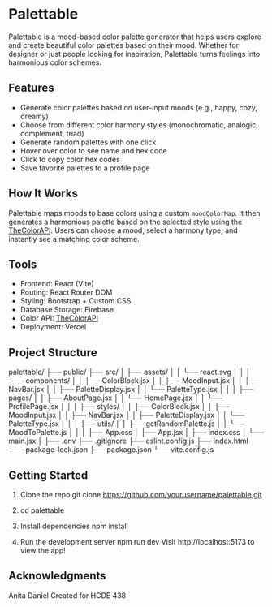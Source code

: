 # Palettable

Palettable is a mood-based color palette generator that helps users explore and create beautiful color palettes based on their mood. Whether for designer or just people looking for inspiration, Palettable turns feelings into harmonious color schemes.


## Features

- Generate color palettes based on user-input moods (e.g., happy, cozy, dreamy)
- Choose from different color harmony styles (monochromatic, analogic, complement, triad)
- Generate random palettes with one click
- Hover over color to see name and hex code
- Click to copy color hex codes
- Save favorite palettes to a profile page


## How It Works

Palettable maps moods to base colors using a custom `moodColorMap`. It then generates a harmonious palette based on the selected style using the [TheColorAPI](https://www.thecolorapi.com/). Users can choose a mood, select a harmony type, and instantly see a matching color scheme.


## Tools

- Frontend: React (Vite)
- Routing: React Router DOM
- Styling: Bootstrap + Custom CSS
- Database Storage: Firebase
- Color API: [TheColorAPI](https://www.thecolorapi.com/)
- Deployment: Vercel


## Project Structure
palettable/
├── public/
├── src/
│   ├── assets/
│   │   └── react.svg
│   │
│   ├── components/
│   │   ├── ColorBlock.jsx
│   │   ├── MoodInput.jsx
│   │   ├── NavBar.jsx
│   │   ├── PaletteDisplay.jsx
│   │   └── PaletteType.jsx
│   │
│   ├── pages/
│   │   ├── AboutPage.jsx
│   │   └── HomePage.jsx
│   │   └── ProfilePage.jsx
│   │
│   ├── styles/
│   │   ├── ColorBlock.jsx
│   │   ├── MoodInput.jsx
│   │   ├── NavBar.jsx
│   │   ├── PaletteDisplay.jsx
│   │   └── PaletteType.jsx
│   │
│   ├── utils/
│   │   ├── getRandomPalette.js
│   │   └── MoodToPalette.js
│   │
│   ├── App.css
│   ├── App.jsx
│   ├── index.css
│   └── main.jsx
│
├── .env
├── .gitignore
├── eslint.config.js
├── index.html
├── package-lock.json
├── package.json
└── vite.config.js


## Getting Started

1. Clone the repo
    git clone https://github.com/yourusername/palettable.git

2. cd palettable

3. Install dependencies
    npm install

4. Run the development server
    npm run dev
    Visit http://localhost:5173 to view the app!


## Acknowledgments

Anita Daniel
Created for HCDE 438 